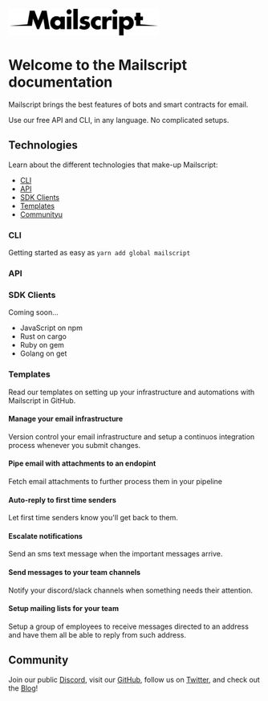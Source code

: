 ![alt text](./images/logo-black.png "Mailscript logo")

# Welcome to the Mailscript documentation

Mailscript brings the best features of bots and smart contracts for email.

Use our free API and CLI, in any language. No complicated setups.

## Technologies

Learn about the different technologies that make-up Mailscript:

- [CLI](#cli)
- [API](#api)
- [SDK Clients](#sdk-clients)
- [Templates](#templates)
- [Communityu](#community)

### CLI

Getting started as easy as `yarn add global mailscript`

### API

### SDK Clients

Coming soon...

- JavaScript on npm
- Rust on cargo
- Ruby on gem
- Golang on get

### Templates

Read our templates on setting up your infrastructure and automations with Mailscript in GitHub.

#### Manage your email infrastructure

Version control your email infrastructure and setup a continuos integration process whenever you submit changes.

#### Pipe email with attachments to an endopint

Fetch email attachments to further process them in your pipeline

#### Auto-reply to first time senders

Let first time senders know you'll get back to them.

#### Escalate notifications

Send an sms text message when the important messages arrive.

#### Send messages to your team channels

Notify your discord/slack channels when something needs their attention.

#### Setup mailing lists for your team

Setup a group of employees to receive messages directed to an address and have them all be able to reply from such address.

## Community

Join our public [Discord](https://discord.gg/X9zvQgzwUh), visit our [GitHub](https://github.com/mailscript), follow us on [Twitter](https://twitter.com/getmailscript), and check out the [Blog](https://blog.mailscript.com/)!

